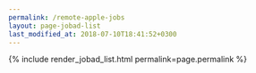 ```yaml
---
permalink: /remote-apple-jobs
layout: page-jobad-list
last_modified_at: 2018-07-10T18:41:52+0300
---
```

{% include render_jobad_list.html permalink=page.permalink %}
